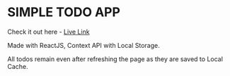 # SIMPLE TODO APP 

Check it out here - [Live Link](https://todoappbolte.netlify.app)

Made with ReactJS, Context API with Local Storage.

All todos remain even after refreshing the page as they are saved to Local Cache.
